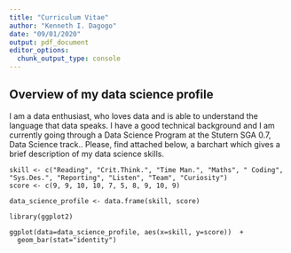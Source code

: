 ```yaml
--- 
title: "Curriculum Vitae"
author: "Kenneth I. Dagogo"
date: "09/01/2020"
output: pdf_document
editor_options: 
  chunk_output_type: console
---
```

  
## Overview of my data science profile
  
  I am a data enthusiast, who loves data and is able to understand the language that data speaks. I have a good technical background and I am currently going through a Data Science Program at the Stutern SGA 0.7, Data Science track.. 
  Please, find attached below, a barchart which gives a brief description of my data science skills.
  

```{r echo=FALSE}
skill <- c("Reading", "Crit.Think.", "Time Man.", "Maths", " Coding", "Sys.Des.", "Reporting", "Listen", "Team", "Curiosity")
score <- c(9, 9, 10, 10, 7, 5, 8, 9, 10, 9)

data_science_profile <- data.frame(skill, score)

library(ggplot2)

ggplot(data=data_science_profile, aes(x=skill, y=score))  + 
  geom_bar(stat="identity")
```
